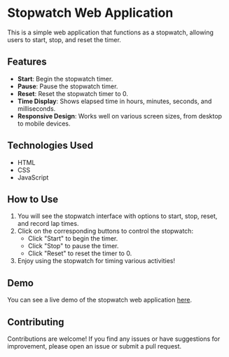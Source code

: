 # Stopwatch Web Application

This is a simple web application that functions as a stopwatch, allowing users to start, stop, and reset the timer.

## Features

- **Start**: Begin the stopwatch timer.
- **Pause**: Pause the stopwatch timer.
- **Reset**: Reset the stopwatch timer to 0.
- **Time Display**: Shows elapsed time in hours, minutes, seconds, and milliseconds.
- **Responsive Design**: Works well on various screen sizes, from desktop to mobile devices.

## Technologies Used

- HTML
- CSS
- JavaScript

## How to Use

1. You will see the stopwatch interface with options to start, stop, reset, and record lap times.
2. Click on the corresponding buttons to control the stopwatch:
   - Click "Start" to begin the timer.
   - Click "Stop" to pause the timer.
   - Click "Reset" to reset the timer to 0.
3. Enjoy using the stopwatch for timing various activities!

## Demo

You can see a live demo of the stopwatch web application [here](#).

## Contributing

Contributions are welcome! If you find any issues or have suggestions for improvement, please open an issue or submit a pull request.

